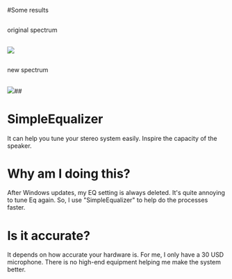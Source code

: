 #Some results
##
original spectrum
##
![](https://github.com/ricky5932TW/SimpleEqualizer/blob/main/test_origin20240124.png)
##
new spectrum
##
![](https://github.com/ricky5932TW/SimpleEqualizer/blob/main/test_result20240124.png)##
# SimpleEqualizer
It can help you tune your stereo system easily.
Inspire the capacity of the speaker.
# Why am I doing this?
After Windows updates, my EQ setting is always deleted. It's quite annoying to tune Eq again. So, I use "SimpleEqualizer" to help do the processes faster.
# Is it accurate?
It depends on how accurate your hardware is. For me, I only have a 30 USD microphone. There is no high-end equipment helping me make the system better.
